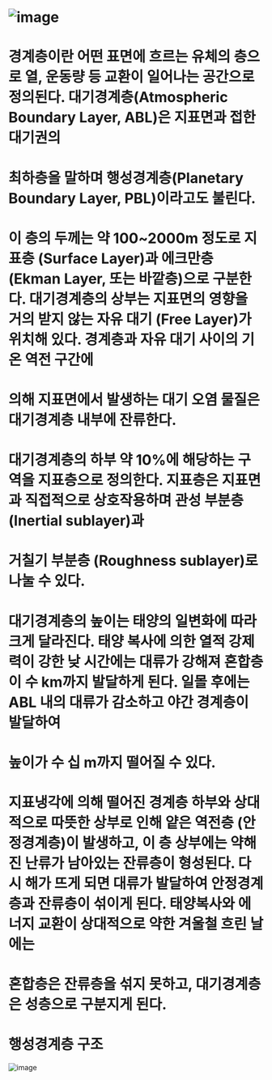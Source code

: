# ![image](https://user-images.githubusercontent.com/73323188/165884702-e8a6dc8a-8b0f-47c8-8c1c-fd5c2aca9448.png)


# 경계층이란 어떤 표면에 흐르는 유체의 층으로 열, 운동량 등 교환이 일어나는 공간으로 정의된다. 대기경계층(Atmospheric Boundary Layer, ABL)은 지표면과 접한 대기권의 
# 최하층을 말하며 행성경계층(Planetary Boundary Layer, PBL)이라고도 불린다.

# 이 층의 두께는 약 100~2000m 정도로 지표층 (Surface Layer)과 에크만층 (Ekman Layer, 또는 바깥층)으로 구분한다. 대기경계층의 상부는 지표면의 영향을 거의 받지 않는 자유 대기 (Free Layer)가 위치해 있다. 경계층과 자유 대기 사이의 기온 역전 구간에 
# 의해 지표면에서 발생하는 대기 오염 물질은 대기경계층 내부에 잔류한다.

# 대기경계층의 하부 약 10%에 해당하는 구역을 지표층으로 정의한다. 지표층은 지표면과 직접적으로 상호작용하며 관성 부분층(Inertial sublayer)과
# 거칠기 부분층 (Roughness sublayer)로 나눌 수 있다. 

# 대기경계층의 높이는 태양의 일변화에 따라 크게 달라진다. 태양 복사에 의한 열적 강제력이 강한 낮 시간에는 대류가 강해져 혼합층이 수 km까지 발달하게 된다. 일몰 후에는 ABL 내의 대류가 감소하고 야간 경계층이 발달하여 
# 높이가 수 십 m까지 떨어질 수 있다. 

# 지표냉각에 의해 떨어진 경계층 하부와 상대적으로 따뜻한 상부로 인해 얕은 역전층 (안정경계층)이 발생하고, 이 층 상부에는 약해진 난류가 남아있는 잔류층이 형성된다. 다시 해가 뜨게 되면 대류가 발달하여 안정경계층과 잔류층이 섞이게 된다. 태양복사와 에너지 교환이 상대적으로 약한 겨울철 흐린 날에는 
# 혼합층은 잔류층을 섞지 못하고, 대기경계층은 성층으로 구분지게 된다. 
# 행성경계층 구조
![image](https://user-images.githubusercontent.com/73323188/172286579-68e736c4-84e9-41f8-bb01-dea934931ec5.png)
